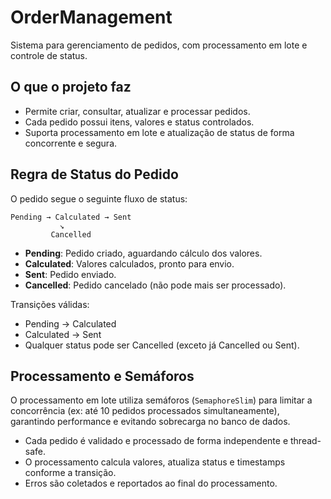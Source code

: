 # OrderManagement

Sistema para gerenciamento de pedidos, com processamento em lote e controle de status.

## O que o projeto faz
- Permite criar, consultar, atualizar e processar pedidos.
- Cada pedido possui itens, valores e status controlados.
- Suporta processamento em lote e atualização de status de forma concorrente e segura.

## Regra de Status do Pedido
O pedido segue o seguinte fluxo de status:

```
Pending → Calculated → Sent
           ↘
         Cancelled
```
- **Pending**: Pedido criado, aguardando cálculo dos valores.
- **Calculated**: Valores calculados, pronto para envio.
- **Sent**: Pedido enviado.
- **Cancelled**: Pedido cancelado (não pode mais ser processado).

Transições válidas:
- Pending → Calculated
- Calculated → Sent
- Qualquer status pode ser Cancelled (exceto já Cancelled ou Sent).

## Processamento e Semáforos
O processamento em lote utiliza semáforos (`SemaphoreSlim`) para limitar a concorrência (ex: até 10 pedidos processados simultaneamente), garantindo performance e evitando sobrecarga no banco de dados.
- Cada pedido é validado e processado de forma independente e thread-safe.
- O processamento calcula valores, atualiza status e timestamps conforme a transição.
- Erros são coletados e reportados ao final do processamento.
